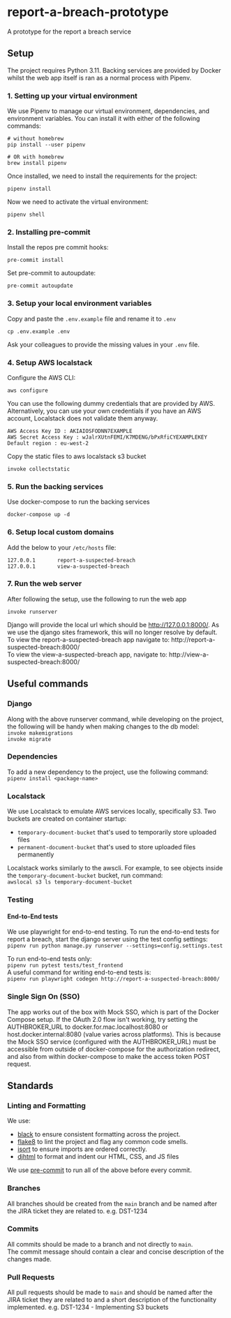 # report-a-breach-prototype
A prototype for the report a breach service

## Setup
The project requires Python 3.11. Backing services are provided by Docker whilst the web app itself is ran as a normal process with Pipenv.

### 1. Setting up your virtual environment
We use Pipenv to manage our virtual environment, dependencies, and environment variables. You can install it with either of the following commands:
```
# without homebrew
pip install --user pipenv

# OR with homebrew
brew install pipenv
```
Once installed, we need to install the requirements for the project:
```
pipenv install
```
Now we need to activate the virtual environment:
```
pipenv shell
```

### 2. Installing pre-commit
Install the repos pre commit hooks:
```
pre-commit install
```
Set pre-commit to autoupdate:
```
pre-commit autoupdate
```


### 3. Setup your local environment variables
Copy and paste the `.env.example` file and rename it to `.env`
```
cp .env.example .env
```
Ask your colleagues to provide the missing values in your `.env` file.

### 4. Setup AWS localstack

Configure the AWS CLI:
```
aws configure
```

You can use the following dummy credentials that are provided by AWS. Alternatively, you can use your own credentials
if you have an AWS account, Localstack does not validate them anyway.
```
AWS Access Key ID : AKIAIOSFODNN7EXAMPLE
AWS Secret Access Key : wJalrXUtnFEMI/K7MDENG/bPxRfiCYEXAMPLEKEY
Default region : eu-west-2
```

Copy the static files to aws localstack s3 bucket

```
invoke collectstatic
```

### 5. Run the backing services
Use docker-compose to run the backing services
```
docker-compose up -d
```

### 6. Setup local custom domains
Add the below to your `/etc/hosts` file:
```
127.0.0.1       report-a-suspected-breach
127.0.0.1       view-a-suspected-breach
```

### 7. Run the web server
After following the setup, use the following to run the web app

`invoke runserver`

Django will provide the local url which should be http://127.0.0.1:8000/. As we use the django sites framework, this will no longer resolve by default. \
To view the report-a-suspected-breach app navigate to: http://report-a-suspected-breach:8000/ \
To view the view-a-suspected-breach app, navigate to: http://view-a-suspected-breach:8000/

## Useful commands
### Django
Along with the above runserver command, while developing on the project, \
the following will be handy when making changes to the db model:\
`invoke makemigrations`\
`invoke migrate`

### Dependencies
To add a new dependency to the project, use the following command:\
`pipenv install <package-name>`

### Localstack
We use Localstack to emulate AWS services locally, specifically S3. Two buckets are created on container startup:

- `temporary-document-bucket` that's used to temporarily store uploaded files
- `permanent-document-bucket` that's used to store uploaded files permanently

Localstack works similarly to the awscli. For example, to see objects inside the `temporary-document-bucket` bucket, run command:\
`awslocal s3 ls temporary-document-bucket`


### Testing

#### End-to-End tests
We use playwright for end-to-end testing.
To run the end-to-end tests for report a breach, start the django server using the test config settings:\
`pipenv run python manage.py runserver --settings=config.settings.test`

To run end-to-end tests only:\
`pipenv run pytest tests/test_frontend`\
A useful command for writing end-to-end tests is:\
`pipenv run playwright codegen http://report-a-suspected-breach:8000/`

### Single Sign On (SSO)
The app works out of the box with Mock SSO, which is part of the Docker Compose setup. If the OAuth 2.0 flow isn't working, try setting the AUTHBROKER_URL to docker.for.mac.localhost:8080 or host.docker.internal:8080 (value varies across platforms). This is because the Mock SSO service (configured with the AUTHBROKER_URL) must be accessible from outside of docker-compose for the authorization redirect, and also from within docker-compose to make the access token POST request.

## Standards
### Linting and Formatting
We use:
- [black](https://github.com/psf/black) to ensure consistent formatting across the project.
- [flake8](https://flake8.pycqa.org/en/latest/) to lint the project and flag any common code smells.
- [isort](https://pycqa.github.io/isort/) to ensure imports are ordered correctly.
- [djhtml](https://pypi.org/project/djhtml/) to format and indent our HTML, CSS, and JS files

We use [pre-commit](https://pre-commit.com/) to run all of the above before every commit.

### Branches
All branches should be created from the `main` branch and be named after the JIRA ticket they are related to. e.g. DST-1234

### Commits
All commits should be made to a branch and not directly to `main`.\
The commit message should contain a clear and concise description of the changes made.

### Pull Requests
All pull requests should be made to `main` and should be named after the JIRA ticket they are related to and a short
description of the functionality implemented. e.g. DST-1234 - Implementing S3 buckets
